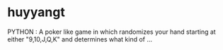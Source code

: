 # huyyangt
PYTHON : A poker like game in which randomizes your hand starting at either "9,10,J,Q,K" and determines what kind of …
